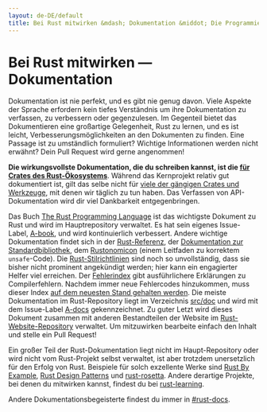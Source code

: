 ```yaml
---
layout: de-DE/default
title: Bei Rust mitwirken &mdash; Dokumentation &middot; Die Programmiersprache Rust
---
```


# Bei Rust mitwirken &mdash; Dokumentation

Dokumentation ist nie perfekt, und es gibt nie genug davon. Viele Aspekte der Sprache erfordern kein tiefes Verständnis um ihre Dokumentation zu verfassen, zu verbessern oder gegenzulesen. Im Gegenteil bietet das Dokumentieren eine großartige Gelegenheit, Rust zu lernen, und es ist leicht, Verbesserungsmöglichkeiten an den Dokumenten zu finden. Eine Passage ist zu umständlich formuliert? Wichtige Informationen werden nicht erwähnt? Dein Pull Request wird gerne angenommen!

**Die wirkungsvollste Dokumentation, die du schreiben kannst, ist die [für Crates des Rust-Ökosystems][crate_docs]**. Während das Kernprojekt relativ gut dokumentiert ist, gilt das selbe nicht für [viele der gängigen Crates und Werkzeuge][awesome-rust], mit denen wir täglich zu tun haben. Das Verfassen von API-Dokumentation wird dir viel Dankbarkeit entgegenbringen.

Das Buch [The Rust Programming Language][The book] ist das wichtigste Dokument zu Rust und wird im Hauptrepository verwaltet. Es hat sein eigenes Issue-Label, [A-book], und wird kontinuierlich verbessert. Andere wichtige Dokumentation findet sich in der [Rust-Referenz][The Rust Reference], der [Dokumentation zur Standardbibliothek][std], dem [Rustonomicon][The Rustonomicon] (einem Leitfaden zu korrektem `unsafe`-Code). Die [Rust-Stilrichtlinien][Rust Style Guidelines] sind noch so unvollständig, dass sie bisher nicht prominent angekündigt werden; hier kann ein engagierter Helfer viel erreichen. Der [Fehlerindex][err] gibt ausführlichere Erklärungen zu Compilerfehlern. Nachdem immer neue Fehlercodes hinzukommen, muss dieser Index [auf dem neuesten Stand gehalten werden][err-issue]. Die meiste Dokumentation im Rust-Repository liegt im Verzeichnis [src/doc] und wird mit dem Issue-Label [A-docs] gekennzeichnet. Zu guter Letzt wird dieses Dokument zusammen mit anderen Bestandteilen der Website im [Rust-Website-Repository][Rust website Git repository] verwaltet. Um mitzuwirken bearbeite einfach den Inhalt und stelle ein Pull Request!

Ein großer Teil der Rust-Dokumentation liegt nicht im Haupt-Repository oder wird nicht vom Rust-Projekt selbst verwaltet, ist aber trotzdem unersetzlich für den Erfolg von Rust. Beispiele für solch exzellente Werke sind [Rust By Example], [Rust Design Patterns] und [rust-rosetta]. Andere derartige Projekte, bei denen du mitwirken kannst, findest du bei [rust-learning].

Andere Dokumentationsbegeisterte findest du immer in [#rust-docs].

<!--
TODO: blogging, translation
-->

[#rust-docs]: https://kiwiirc.com/nextclient/#ircs://irc.mozilla.org:6697/#rust-docs?nick=rustacean??
[A-book]: https://github.com/rust-lang/rust/issues?q=is%3Aopen+is%3Aissue+label%3AA-book
[A-docs]: https://github.com/rust-lang/rust/issues?q=is%3Aopen+is%3Aissue+label%3AA-docs
[Rust By Example]: https://github.com/rust-lang/rust-by-example
[Rust Design Patterns]: https://github.com/nrc/patterns
[Rust Style Guidelines]: https://doc.rust-lang.org/style/index.html
[The Book]: https://doc.rust-lang.org/book/index.html
[The Rust Reference]: https://doc.rust-lang.org/reference
[The Rustonomicon]: https://doc.rust-lang.org/nomicon/index.html
[awesome-rust]: https://github.com/kud1ing/awesome-rust
[crate_docs]: https://users.rust-lang.org/t/lets-talk-about-ecosystem-documentation/2791
[err-issue]: https://github.com/rust-lang/rust/issues/24407
[err]: https://doc.rust-lang.org/error-index.html
[rust-learning]: https://github.com/ctjhoa/rust-learning
[rust-rosetta]: https://github.com/Hoverbear/rust-rosetta
[src/doc]: https://github.com/rust-lang/rust/tree/master/src/doc
[std]: https://doc.rust-lang.org/std/index.html
[Rust website Git repository]: https://github.com/rust-lang/rust-www
